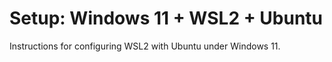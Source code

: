 # Setup: Windows 11 + WSL2 + Ubuntu

Instructions for configuring WSL2 with Ubuntu under Windows 11.